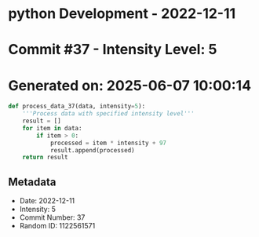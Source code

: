 ﻿# python Development - 2022-12-11
# Commit #37 - Intensity Level: 5
# Generated on: 2025-06-07 10:00:14
```python
def process_data_37(data, intensity=5):
    '''Process data with specified intensity level'''
    result = []
    for item in data:
        if item > 0:
            processed = item * intensity + 97
            result.append(processed)
    return result
```
## Metadata
- Date: 2022-12-11
- Intensity: 5
- Commit Number: 37
- Random ID: 1122561571
